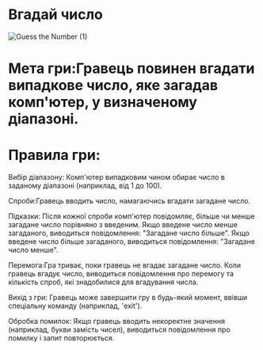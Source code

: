 # Вгадай число
![Guess the Number (1)](https://github.com/Joi7e0/Guess-the-Number/assets/175101157/89755369-4369-4f11-8154-a8bfb26a6e57)

# Мета гри:Гравець повинен вгадати випадкове число, яке загадав комп'ютер, у визначеному діапазоні.

# Правила гри:

Вибір діапазону: Комп'ютер випадковим чином обирає число в заданому діапазоні (наприклад, від 1 до 100).

Спроби:Гравець вводить число, намагаючись вгадати загадане число.

Підказки: Після кожної спроби комп'ютер повідомляє, більше чи менше загадане число порівняно з введеним.
Якщо введене число менше загаданого, виводиться повідомлення: "Загадане число більше".
Якщо введене число більше загаданого, виводиться повідомлення: "Загадане число менше".

Перемога:Гра триває, поки гравець не вгадає загадане число. Коли гравець вгадує число, виводиться повідомлення про перемогу та кількість спроб, які знадобилися для вгадування числа.

Вихід з гри: Гравець може завершити гру в будь-який момент, ввівши спеціальну команду (наприклад, 'exit').

Обробка помилок: Якщо гравець вводить некоректне значення (наприклад, букви замість чисел), виводиться повідомлення про помилку і запит повторюється.
